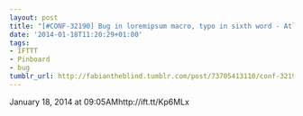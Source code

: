 ```yaml
---
layout: post
title: "[#CONF-32190] Bug in loremipsum macro, typo in sixth word - Atlassian JIRA"
date: '2014-01-18T11:20:29+01:00'
tags:
- IFTTT
- Pinboard
- bug
tumblr_url: http://fabiantheblind.tumblr.com/post/73705413110/conf-32190-bug-in-loremipsum-macro-typo-in-sixth
---
```

January 18, 2014 at 09:05AMhttp://ift.tt/Kp6MLx
